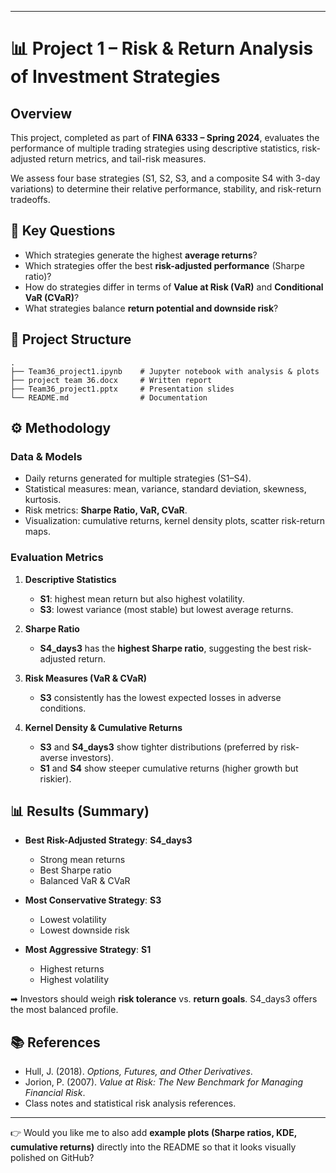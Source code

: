 
---

# 📊 Project 1 – Risk & Return Analysis of Investment Strategies

## Overview

This project, completed as part of **FINA 6333 – Spring 2024**, evaluates the performance of multiple trading strategies using descriptive statistics, risk-adjusted return metrics, and tail-risk measures.

We assess four base strategies (S1, S2, S3, and a composite S4 with 3-day variations) to determine their relative performance, stability, and risk-return tradeoffs.

## 🔑 Key Questions

* Which strategies generate the highest **average returns**?
* Which strategies offer the best **risk-adjusted performance** (Sharpe ratio)?
* How do strategies differ in terms of **Value at Risk (VaR)** and **Conditional VaR (CVaR)**?
* What strategies balance **return potential and downside risk**?

## 📂 Project Structure

```
.
├── Team36_project1.ipynb    # Jupyter notebook with analysis & plots
├── project team 36.docx     # Written report
├── Team36_project1.pptx     # Presentation slides
└── README.md                # Documentation
```

## ⚙️ Methodology

### Data & Models

* Daily returns generated for multiple strategies (S1–S4).
* Statistical measures: mean, variance, standard deviation, skewness, kurtosis.
* Risk metrics: **Sharpe Ratio, VaR, CVaR**.
* Visualization: cumulative returns, kernel density plots, scatter risk-return maps.

### Evaluation Metrics

1. **Descriptive Statistics**

   * **S1**: highest mean return but also highest volatility.
   * **S3**: lowest variance (most stable) but lowest average returns.

2. **Sharpe Ratio**

   * **S4\_days3** has the **highest Sharpe ratio**, suggesting the best risk-adjusted return.

3. **Risk Measures (VaR & CVaR)**

   * **S3** consistently has the lowest expected losses in adverse conditions.

4. **Kernel Density & Cumulative Returns**

   * **S3** and **S4\_days3** show tighter distributions (preferred by risk-averse investors).
   * **S1** and **S4** show steeper cumulative returns (higher growth but riskier).

## 📊 Results (Summary)

* **Best Risk-Adjusted Strategy**: **S4\_days3**

  * Strong mean returns
  * Best Sharpe ratio
  * Balanced VaR & CVaR
* **Most Conservative Strategy**: **S3**

  * Lowest volatility
  * Lowest downside risk
* **Most Aggressive Strategy**: **S1**

  * Highest returns
  * Highest volatility

➡ Investors should weigh **risk tolerance** vs. **return goals**. S4\_days3 offers the most balanced profile.


## 📚 References

* Hull, J. (2018). *Options, Futures, and Other Derivatives*.
* Jorion, P. (2007). *Value at Risk: The New Benchmark for Managing Financial Risk*.
* Class notes and statistical risk analysis references.



---

👉 Would you like me to also add **example plots (Sharpe ratios, KDE, cumulative returns)** directly into the README so that it looks visually polished on GitHub?
